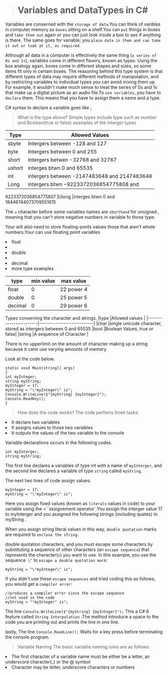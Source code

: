 ># Variables and DataTypes in C#

Variables are conserned with the `storage of data`.You can think of varibles in computer memory as `boxes` sitting on a shelf.You can `put` things in boxes and `take them out` again or you can just look inside a box to see if anything is there. The same goes for variable; you `place data in them and can take it out or look at it, as required`.

Although all data in a computer is effectively the same thing (`a series of 0s and 1s`),
variables come in different flavors, known as types. Using the box analogy again,
boxes come in different shapes and sizes, so some items fit only in certain boxes.
The reasoning behind this type system is that different types of data may require
different methods of manipulation, and by restricting variables to individual types
you can avoid mixing them up. For example, it wouldn't make much sense to treat
the series of 0s and 1s that make up a digital picture as an audio file.To `use variables`, you have to `declare` them. This means that you have to assign them a name and a type.


C# syntax to declare a variable goes like 
     <type> <name>;

> What is the type above?
Simple types include type such as number and Boolean(true or false)
examples of the interger types

|Type                |Allowed Values |
|--------------------|---------------|
|sbyte               |Intergers between -128 and 127|
|byte                |Intergers between 0 and 255   |
|short               |Intergers betwen -32768 and 32767|
|ushort              |interges btwn 0 and 65535        |
|int                 |intergers between -2147483648 and 2147483648
|Long                |intergers btwn −9223372036854775808 and
9223372036854775807
|Ulong               |interges btwn 0 and 18446744073709551615

The `u` character before some variables names are `shorthand` for unsigned , meaning that you can't store negative numbers in variable fo those type.

Your will also need to store floating-ponts values those that aren't whole numbers.Your can use floating point variables 
       <li>float<li>
       <li>double<li>
       <li>decimal<li>
more type examples 
     
|type                   |min value   | max value   |
|-----------------------|------------|-------------|
|float                  |0           |22 power 4   |
|double                 |0           |25 power 5   |
|decimal                |0           |29 power 6   |

Types conserning the character and strings.
|type                   |Allowed values             |
|-----------------------|---------------------------|
|char                   |single unicode character, stored as intergers between 0 and 65535
|bool                   |Boolean Values, true or false|
|string                 |A sequence of Character      |

There is no upperlimit on the amount of character making up a string because it cann use varying amounts of memory.

Look at the code below.

```Csharp
static void Main(string[] args)
{
int myInteger;
string myString;
myInteger = 17;
myString = "\"myInteger\" is";
Console.WriteLine($"{myString} {myInteger}");
Console.ReadKey();
}
```
> How does the code works?
The code perfoms three tasks:
<li>It declare two variables</li>
<li>It assigns values to those two variables</li>
<li>It outputs the values of the two variable to the console </li>

Variable declarations occurs in the following codes.
 ```Csharp
int myInterger;
string myString;
 ```
 The first line declares a variables of type int with a name of `myInterger`, and the second line declares a variable of type `string` called `myString`.

 The next two lines of code assign values:
```Csharp
myInteger = 17;
myString = "\"myInteger\" is";
```
Here you assign fixed values (known as `literals` values in code) to your variable using the =``assignement operator`.You assign the interger value 17 to myInterger and you assigned the following strings (including quates) to myString .

When you assign string literal values in this way, `double quotation` marks are
required to `enclose the string`.

double quotation
characters, and you must escape some characters by substituting a sequence
of other characters (an `escape sequence`) that represents the character(`s`) you
want to use. In this example, you use the sequence` \"` to `escape a double quotation mark`:
```Csharp
myString = "\"myInteger\" is";
```
If you didn't use these `escape sequences` and tried coding this as follows, you would get a `compiler error`:
```Charp
//produces a compiler error since the escape sequence 
//not used in the code
myString = ""myInteger" is";
```
The line `Console.WriteLine($"{myString} {myInteger}");`
This a C# 6 feature called `String Interpolation` .The method introduce a space to the code you are printing out and prints the line in one line.

lastly, The line `Console.ReadLine();` Waits for a key press before terminating the console program.

> Variable Naming
The basic variable naming rules are as follows:
<li>The first character of a variable name must be either be a letter, an underscore character(_) or the @ symbol</li>
<li>Character may be letter, underscore characters or numbers</li>

